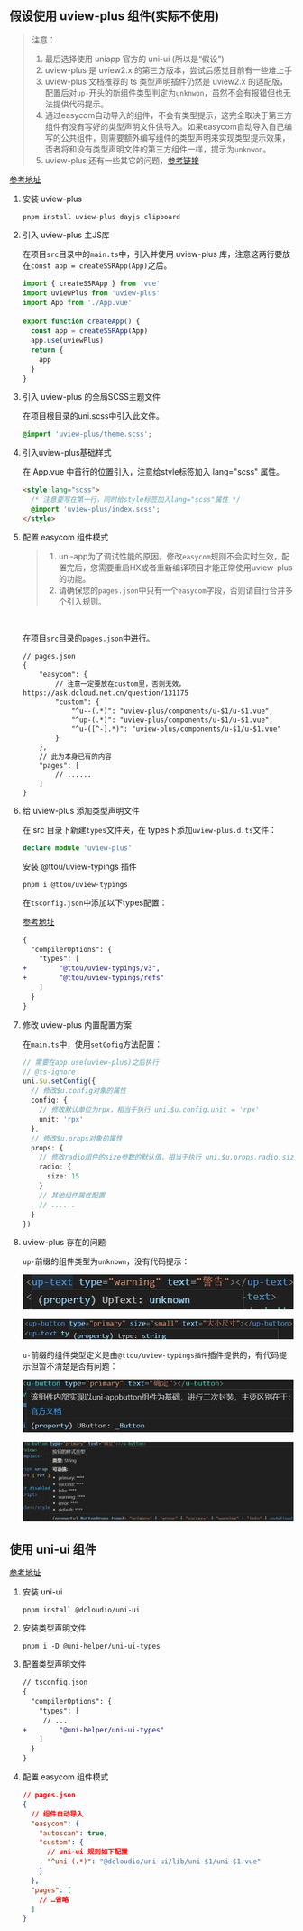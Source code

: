 ## 假设使用 uview-plus 组件(实际不使用)

> 注意：
>
> 1.  最后选择使用 uniapp 官方的 uni-ui (所以是“假设”)
> 2.  uview-plus 是 uview2.x 的第三方版本，尝试后感觉目前有一些难上手
> 3.  uview-plus 文档推荐的 ts 类型声明插件仍然是 uview2.x 的适配版，配置后对`up-`开头的新组件类型判定为`unknwon`，虽然不会有报错但也无法提供代码提示。
> 4.  通过easycom自动导入的组件，不会有类型提示，这完全取决于第三方组件有没有写好的类型声明文件供导入。如果easycom自动导入自己编写的公共组件，则需要额外编写组件的类型声明来实现类型提示效果，否者将和没有类型声明文件的第三方组件一样，提示为`unknwon`。
> 5.  uview-plus 还有一些其它的问题，[参考链接](https://ext.dcloud.net.cn/plugin?id=8744)

[参考地址](https://uiadmin.net/)

1. 安装 uview-plus

   ```shell
   pnpm install uview-plus dayjs clipboard
   ```

2. 引入 uview-plus 主JS库

   在项目`src`目录中的`main.ts`中，引入并使用 uview-plus 库，注意这两行要放在`const app = createSSRApp(App)`之后。

   ```ts
   import { createSSRApp } from 'vue'
   import uviewPlus from 'uview-plus'
   import App from './App.vue'

   export function createApp() {
     const app = createSSRApp(App)
     app.use(uviewPlus)
     return {
       app
     }
   }
   ```

3. 引入 uview-plus 的全局SCSS主题文件

   在项目根目录的uni.scss中引入此文件。

   ```scss
   @import 'uview-plus/theme.scss';
   ```

4. 引入uview-plus基础样式

   在 App.vue 中首行的位置引入，注意给style标签加入 lang="scss" 属性。

   ```html
   <style lang="scss">
     /* 注意要写在第一行，同时给style标签加入lang="scss"属性 */
     @import 'uview-plus/index.scss';
   </style>
   ```

5. 配置 easycom 组件模式

   > 1. uni-app为了调试性能的原因，修改`easycom`规则不会实时生效，配置完后，您需要重启HX或者重新编译项目才能正常使用uview-plus的功能。
   > 2. 请确保您的`pages.json`中只有一个`easycom`字段，否则请自行合并多个引入规则。

   ​

   在项目`src`目录的`pages.json`中进行。

   ```shell
   // pages.json
   {
       "easycom": {
           // 注意一定要放在custom里，否则无效，https://ask.dcloud.net.cn/question/131175
           "custom": {
               "^u--(.*)": "uview-plus/components/u-$1/u-$1.vue",
               "^up-(.*)": "uview-plus/components/u-$1/u-$1.vue",
               "^u-([^-].*)": "uview-plus/components/u-$1/u-$1.vue"
           }
       },
       // 此为本身已有的内容
       "pages": [
           // ......
       ]
   }
   ```

6. 给 uview-plus 添加类型声明文件

   在 src 目录下新建`types`文件夹，在 types下添加`uview-plus.d.ts`文件：

   ```ts
   declare module 'uview-plus'
   ```

   安装 @ttou/uview-typings 插件

   ```shell
   pnpm i @ttou/uview-typings
   ```

   在`tsconfig.json`中添加以下types配置：

   [参考地址](https://www.npmjs.com/package/@ttou/uview-typings)

   ```diff
   {
     "compilerOptions": {
       "types": [
   +		"@ttou/uview-typings/v3",
   + 		"@ttou/uview-typings/refs"
       ]
     }
   }
   ```

7. 修改 uview-plus 内置配置方案

   在`main.ts`中，使用`setCofig`方法配置：

   ```ts
   // 需要在app.use(uview-plus)之后执行
   // @ts-ignore
   uni.$u.setConfig({
     // 修改$u.config对象的属性
     config: {
       // 修改默认单位为rpx，相当于执行 uni.$u.config.unit = 'rpx'
       unit: 'rpx'
     },
     // 修改$u.props对象的属性
     props: {
       // 修改radio组件的size参数的默认值，相当于执行 uni.$u.props.radio.size = 30
       radio: {
         size: 15
       }
       // 其他组件属性配置
       // ......
     }
   })
   ```

8. uview-plus 存在的问题

   `up-`前缀的组件类型为`unknown`，没有代码提示：

   ![](.\assets\uview-plus前缀up-的组件缺少类型定义.png)

   ![](.\assets\uview-plus前缀up-的组件缺少类型定义2.png)

   `u-`前缀的组件类型定义是由`@ttou/uview-typings插件`插件提供的，有代码提示但暂不清楚是否有问题：

   ![](.\assets\uview-plus前缀u-的组件有类型定义.png)

   ![](.\assets\uview-plus前缀u-的组件有类型定义2.png)

## 使用 uni-ui 组件

[参考地址](https://uniapp.dcloud.net.cn/component/uniui/quickstart.html#npm%E5%AE%89%E8%A3%85)

1. 安装 uni-ui

   ```shell
   pnpm install @dcloudio/uni-ui
   ```

2. 安装类型声明文件

   ```shell
   pnpm i -D @uni-helper/uni-ui-types
   ```

3. 配置类型声明文件

   ```diff
   // tsconfig.json
   {
     "compilerOptions": {
       "types": [
   		// ...
   +		"@uni-helper/uni-ui-types"
       ]
     }
   }
   ```

4. 配置 easycom 组件模式

   ```json
   // pages.json
   {
     // 组件自动导入
     "easycom": {
       "autoscan": true,
       "custom": {
         // uni-ui 规则如下配置
         "^uni-(.*)": "@dcloudio/uni-ui/lib/uni-$1/uni-$1.vue"
       }
     },
     "pages": [
       // …省略
     ]
   }
   ```
